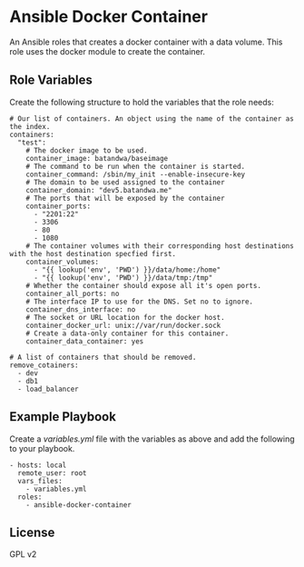 Ansible Docker Container
========================

An Ansible roles that creates a docker container with a data volume. This role uses the docker module to create the container.


Role Variables
--------------

Create the following structure to hold the variables that the role needs:


    # Our list of containers. An object using the name of the container as the index.
    containers:
      "test":
        # The docker image to be used.
        container_image: batandwa/baseimage
        # The command to be run when the container is started.
        container_command: /sbin/my_init --enable-insecure-key
        # The domain to be used assigned to the container
        container_domain: "dev5.batandwa.me"
        # The ports that will be exposed by the container
        container_ports: 
          - "2201:22"
          - 3306
          - 80
          - 1080
        # The container volumes with their corresponding host destinations with the host destination specfied first.
        container_volumes: 
          - "{{ lookup('env', 'PWD') }}/data/home:/home"
          - "{{ lookup('env', 'PWD') }}/data/tmp:/tmp"
        # Whether the container should expose all it's open ports.
        container_all_ports: no
        # The interface IP to use for the DNS. Set no to ignore.
        container_dns_interface: no
        # The socket or URL location for the docker host.
        container_docker_url: unix://var/run/docker.sock
        # Create a data-only container for this container.
        container_data_container: yes

    # A list of containers that should be removed.
    remove_cotainers:
      - dev
      - db1
      - load_balancer

Example Playbook
-------------------------

Create a *variables.yml* file with the variables as above and add the following to your playbook.

    - hosts: local
      remote_user: root
      vars_files:
        - variables.yml
      roles:
        - ansible-docker-container


License
-------

GPL v2
